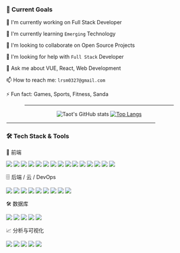 
### 🎯 Current Goals

  🔭 I'm currently working on Full Stack Developer
  
  🌱 I'm currently learning `Emerging` Technology
  
  👯 I'm looking to collaborate on Open Source Projects
  
  🤔 I'm looking for help with `Full Stack` Developer
  
  💬 Ask me about VUE, React, Web Development
  
  📫 How to reach me: `lrsm0327@gmail.com`
  
  ⚡ Fun fact: Games, Sports, Fitness, Sanda

  
<div align="center">
  <hr style="border: 1px solid #eee; width: 80%;"/>

  ![Taot's GitHub stats](https://github-readme-stats.vercel.app/api?username=Taot-chen) [![Top Langs](https://github-readme-stats.vercel.app/api/top-langs/?username=lrsm21427&layout=compact&langs_count=8)](https://github.com/anuraghazra/github-readme-stats)
</div>

<div>
  <hr style="border: 1px solid #eee; width: 80%;"/>

### 🛠️ Tech Stack & Tools

🎨 前端

<img src="https://img.shields.io/badge/-HTML5-E34F26?style=flat-square&logo=html5&logoColor=white" /> <img src="https://img.shields.io/badge/-CSS3-1572B6?style=flat-square&logo=css&logoColor=white" /> <img src="https://img.shields.io/badge/-JavaScript-F7DF1E?style=flat-square&logo=javascript&logoColor=black" /> <img src="https://img.shields.io/badge/-React-61DAFB?style=flat-square&logo=react&logoColor=black" /> <img src="https://img.shields.io/badge/-Vue.js-4FC08D?style=flat-square&logo=vue.js&logoColor=white" /> <img src="https://img.shields.io/badge/-Next.js-000000?style=flat-square&logo=next.js&logoColor=white" /> <img src="https://img.shields.io/badge/-Tailwind%20CSS-38B2AC?style=flat-square&logo=tailwind-css&logoColor=white" /> <img src="https://img.shields.io/badge/-Sass-CC6699?style=flat-square&logo=sass&logoColor=white" /> <img src="https://img.shields.io/badge/-TypeScript-3178C6?style=flat-square&logo=typescript&logoColor=white" /> <img src="https://img.shields.io/badge/-Less-1D365D?style=flat-square&logo=less&logoColor=white" /> <img src="https://img.shields.io/badge/-Element--UI-409EFF?style=flat-square&logo=element&logoColor=white" /> <img src="https://img.shields.io/badge/-Element%20Plus-409EFF?style=flat-square&logo=element&logoColor=white" /> <img src="https://img.shields.io/badge/-FineUI-007ACC?style=flat-square&logoColor=white" /> <img src="https://img.shields.io/badge/-Vite-646CFF?style=flat-square&logo=vite&logoColor=white" /> <img src="https://img.shields.io/badge/-Webpack-8DD6F9?style=flat-square&logo=webpack&logoColor=black" />


🗄️ 后端 / 云 / DevOps

<img src="https://img.shields.io/badge/-jQuery-0769AD?style=flat-square&logo=jquery&logoColor=white" /> <img src="https://img.shields.io/badge/-Spring-6DB33F?style=flat-square&logo=spring&logoColor=white" /> <img src="https://img.shields.io/badge/-Spring%20Boot-6DB33F?style=flat-square&logo=springboot&logoColor=white" /> <img src="https://img.shields.io/badge/-Node.js-339933?style=flat-square&logo=node.js&logoColor=white" /> <img src="https://img.shields.io/badge/-Express-000000?style=flat-square&logo=express&logoColor=white" /> <img src="https://img.shields.io/badge/-Docker-2496ED?style=flat-square&logo=docker&logoColor=white" /> <img src="https://img.shields.io/badge/-Git-F05032?style=flat-square&logo=git&logoColor=white" /> <img src="https://img.shields.io/badge/-ASP.NET-512BD4?style=flat-square&logo=dotnet&logoColor=white" /> <img src="https://img.shields.io/badge/-.NET%20Core-512BD4?style=flat-square&logo=dotnet&logoColor=white" />

🛠️ 数据库

<img src="https://img.shields.io/badge/-PostgreSQL-336791?style=flat-square&logo=postgresql&logoColor=white" /> <img src="https://img.shields.io/badge/-MySQL-4479A1?style=flat-square&logo=mysql&logoColor=white" /> <img src="https://img.shields.io/badge/-SQLite-003B57?style=flat-square&logo=sqlite&logoColor=white" /> <img src="https://img.shields.io/badge/-Redis-DC382D?style=flat-square&logo=redis&logoColor=white" /> <img src="https://img.shields.io/badge/-MongoDB-47A248?style=flat-square&logo=mongodb&logoColor=white" />

📈 分析与可视化

<img src="https://img.shields.io/badge/-Python-3776AB?style=flat-square&logo=python&logoColor=white" /> <img src="https://img.shields.io/badge/-Pandas-150458?style=flat-square&logo=pandas&logoColor=white" /> <img src="https://img.shields.io/badge/-Plotly-3F4F75?style=flat-square&logo=plotly&logoColor=white" /> <img src="https://img.shields.io/badge/-ECharts-AA344D?style=flat-square&logo=apacheecharts&logoColor=white" /> <img src="https://img.shields.io/badge/-D3.js-F9A03C?style=flat-square&logo=d3&logoColor=black" />

</div>
